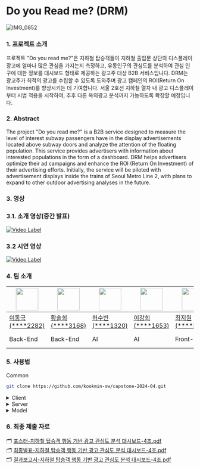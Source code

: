 # Do you Read me? (DRM)

![IMG_0852](https://github.com/kookmin-sw/capstone-2024-04/assets/81795729/9a3f1840-a9ec-4075-86ec-2dca9c2bab85)



### 1. 프로젝트 소개

 프로젝트 "Do you read me?"은 지하철 탑승객들이 지하철 출입문 상단의 디스플레이 광고에 얼마나 많은 관심을 가지는지 측정하고, 유동인구의 관심도를 분석하여 관심 인구에 대한 정보를 대시보드 형태로 제공하는 광고주 대상 B2B 서비스입니다. DRM는 광고주가 최적의 광고를 수립할 수 있도록 도와주며 광고 캠페인의 ROI(Return On Investment)를 향상시키는 데 기여합니다. 서울 2호선 지하철 열차 내 광고 디스플레이부터 시범 적용을 시작하여, 추후 다른 옥외광고 분석까지 가능하도록 확장할 예정입니다.

### 2. Abstract

 The project "Do you read me?" is a B2B service designed to measure the level of interest subway passengers have in the display advertisements located above subway doors and analyze the attention of the floating population. This service provides advertisers with information about interested populations in the form of a dashboard. DRM helps advertisers optimize their ad campaigns and enhance the ROI (Return On Investment) of their advertising efforts. Initially, the service will be piloted with advertisement displays inside the trains of Seoul Metro Line 2, with plans to expand to other outdoor advertising analyses in the future.

### 3. 영상
### 3.1. 소개 영상(중간 발표)
[![Video Label](http://img.youtube.com/vi/Qv744Msoz18/0.jpg)](https://youtu.be/Qv744Msoz18)

### 3.2 시연 영상
[![Video Label](http://img.youtube.com/vi/15gxa_gtftI/0.jpg)](https://www.youtube.com/watch?v=15gxa_gtftI)


### 4. 팀 소개

|<img width="60" src="https://github.com/donggook-me.png">|<img width="60" src="https://github.com/ssoree912.png">|<img width="60" src="https://github.com/soobinheo.png">|<img width="60" src="https://github.com/khleexv.png">|<img width="60" src="https://github.com/Choi-Jiwon-38.png">|<img width="60" src="https://github.com/jangsumi.png">|
|---|---|---|---|---|---|
|[이동국(****2282)](https://github.com/donggook-me)|[황솔희(****3168)](https://github.com/ssoree912)|[허수빈(****1320)](https://github.com/soobinheo)|[이강희(****1653)](https://github.com/khleexv)|[최지원(****3091)](https://github.com/Choi-Jiwon-38)|[장수미(****3216)](https://github.com/jangsumi)|
|Back-End|Back-End|AI|AI|Front-End|PM, Designer|

### 5. 사용법

Common
```bash
git clone https://github.com/kookmin-sw/capstone-2024-04.git
```

<details>
<summary>Client</summary>
<div markdown="1">

    cd src/client/ 
    yarn
    yarn run dev

</div>
</details>

<details>
<summary>Server</summary>
<div markdown="1">
    
    cd src/server/
    docker-compose up -d

</div>
</details>

<details>
<summary>Model</summary>
<div markdown="1">

    cd src/model
    pip install -r requirements.txt
    python fastapi/main.py

</div>
</details>


### 6. 최종 제출 자료
🗂️ [포스터-지하철 탑승객 행동 기반 광고 관심도 분석 대시보드-4조.pdf](https://github.com/kookmin-sw/capstone-2024-04/files/15377478/-.-4.pdf) <br />
🗂️ [최종발표-지하철 탑승객 행동 기반 광고 관심도 분석 대시보드-4조.pdf](https://github.com/kookmin-sw/capstone-2024-04/files/15377483/-.-4.pdf) <br />
🗂️ [결과보고서-지하철 탑승객 행동 기반 광고 관심도 분석 대시보드-4조.pdf](https://github.com/kookmin-sw/capstone-2024-04/files/15377484/-.-4.pdf) <br />
